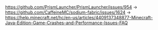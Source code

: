https://github.com/PrismLauncher/PrismLauncher/issues/954
-> https://github.com/CaffeineMC/sodium-fabric/issues/1624
-> https://help.minecraft.net/hc/en-us/articles/4409137348877-Minecraft-Java-Edition-Game-Crashes-and-Performance-Issues-FAQ
